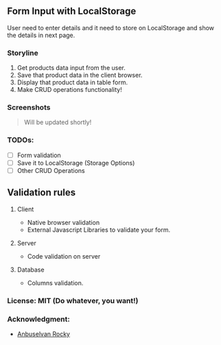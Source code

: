 ## Form Input with LocalStorage

User need to enter details and it need to store on LocalStorage and show the details in next page.

### Storyline

1. Get products data input from the user.
2. Save that product data in the client browser.
3. Display that product data in table form.
4. Make CRUD operations functionality!

### Screenshots

> Will be updated shortly!

### TODOs:

- [ ] Form validation
- [ ] Save it to LocalStorage (Storage Options)
- [ ] Other CRUD Operations

## Validation rules

1. Client

   - Native browser validation
   - External Javascript Libraries to validate your form.

2. Server

   - Code validation on server

3. Database

   - Columns validation.

### License: MIT (Do whatever, you want!)

### Acknowledgment:

- [Anbuselvan Rocky](https://fb.me/anburocky3)
